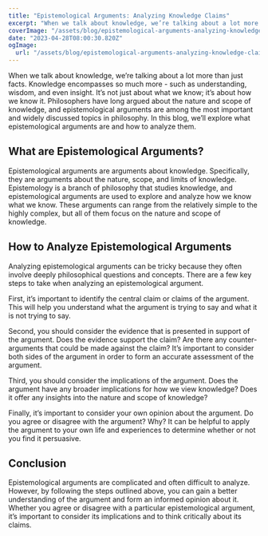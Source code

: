 ```yaml
---
title: "Epistemological Arguments: Analyzing Knowledge Claims"
excerpt: "When we talk about knowledge, we’re talking about a lot more than just facts. Knowledge encompasses so much more - such as understanding, wisdom, and even insight."
coverImage: "/assets/blog/epistemological-arguments-analyzing-knowledge-claims.png"
date: "2023-04-28T08:00:30.820Z"
ogImage:
  url: "/assets/blog/epistemological-arguments-analyzing-knowledge-claims.png"
---
```


When we talk about knowledge, we’re talking about a lot more than just facts. Knowledge encompasses so much more - such as understanding, wisdom, and even insight. It’s not just about what we know; it’s about how we know it. Philosophers have long argued about the nature and scope of knowledge, and epistemological arguments are among the most important and widely discussed topics in philosophy. In this blog, we’ll explore what epistemological arguments are and how to analyze them. 

## What are Epistemological Arguments?

Epistemological arguments are arguments about knowledge. Specifically, they are arguments about the nature, scope, and limits of knowledge. Epistemology is a branch of philosophy that studies knowledge, and epistemological arguments are used to explore and analyze how we know what we know. These arguments can range from the relatively simple to the highly complex, but all of them focus on the nature and scope of knowledge. 

## How to Analyze Epistemological Arguments

Analyzing epistemological arguments can be tricky because they often involve deeply philosophical questions and concepts. There are a few key steps to take when analyzing an epistemological argument. 

First, it’s important to identify the central claim or claims of the argument. This will help you understand what the argument is trying to say and what it is not trying to say. 

Second, you should consider the evidence that is presented in support of the argument. Does the evidence support the claim? Are there any counter-arguments that could be made against the claim? It’s important to consider both sides of the argument in order to form an accurate assessment of the argument. 

Third, you should consider the implications of the argument. Does the argument have any broader implications for how we view knowledge? Does it offer any insights into the nature and scope of knowledge? 

Finally, it’s important to consider your own opinion about the argument. Do you agree or disagree with the argument? Why? It can be helpful to apply the argument to your own life and experiences to determine whether or not you find it persuasive.

## Conclusion 

Epistemological arguments are complicated and often difficult to analyze. However, by following the steps outlined above, you can gain a better understanding of the argument and form an informed opinion about it. Whether you agree or disagree with a particular epistemological argument, it’s important to consider its implications and to think critically about its claims.
